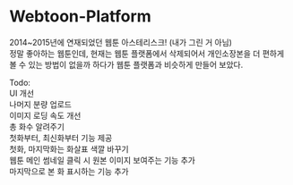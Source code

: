 # Webtoon-Platform
2014~2015년에 연재되었던 웹툰 아스테리스크! (내가 그린 거 아님)<br>
정말 좋아하는 웹툰인데, 현재는 웹툰 플랫폼에서 삭제되어서 개인소장본을 더 편하게 볼 수 있는 방법이 없을까 하다가 웹툰 플랫폼과 비슷하게 만들어 보았다.<br>

Todo:<br>
UI 개선<br>
나머지 분량 업로드<br>
이미지 로딩 속도 개선<br>
총 화수 알려주기<br>
첫화부터, 최신화부터 기능 제공<br>
첫화, 마지막화는 화살표 색깔 바꾸기<br>
웹툰 메인 썸네일 클릭 시 원본 이미지 보여주는 기능 추가<br>
마지막으로 본 화 표시하는 기능 추가
